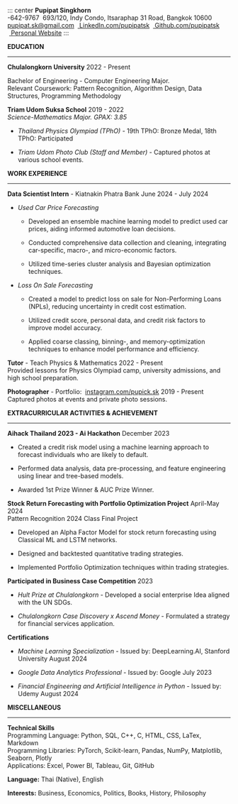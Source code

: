 ::: center
**Pupipat Singkhorn**\
-642-9767  693/120, Indy Condo, Itsaraphap 31 Road, Bangkok 10600\
pupipat.sk@gmail.com
 [ LinkedIn.com/pupipatsk](www.linkedin.com/in/pupipatsk)
 [ Github.com/pupipatsk](https://github.com/pupipatsk)  [ Personal
Website](https://pupipatsk.github.io/Resume/)
:::

**EDUCATION**

------------------------------------------------------------------------

**Chulalongkorn University** 2022 - Present

Bachelor of Engineering - Computer Engineering Major.\
Relevant Coursework: Pattern Recognition, Algorithm Design, Data
Structures, Programming Methodology

**Triam Udom Suksa School** 2019 - 2022\
*Science-Mathematics Major. GPAX: 3.85*

-   *Thailand Physics Olympiad (TPhO)* - 19th TPhO: Bronze Medal, 18th
    TPhO: Participated

-   *Triam Udom Photo Club (Staff and Member)* - Captured photos at
    various school events.

**WORK EXPERIENCE**

------------------------------------------------------------------------

**Data Scientist Intern** - Kiatnakin Phatra Bank June 2024 - July 2024

-   *Used Car Price Forecasting*

    -   Developed an ensemble machine learning model to predict used car
        prices, aiding informed automotive loan decisions.

    -   Conducted comprehensive data collection and cleaning,
        integrating car-specific, macro-, and micro-economic factors.

    -   Utilized time-series cluster analysis and Bayesian optimization
        techniques.

-   *Loss On Sale Forecasting*

    -   Created a model to predict loss on sale for Non-Performing Loans
        (NPLs), reducing uncertainty in credit cost estimation.

    -   Utilized credit score, personal data, and credit risk factors to
        improve model accuracy.

    -   Applied coarse classing, binning-, and memory-optimization
        techniques to enhance model performance and efficiency.

**Tutor** - Teach Physics & Mathematics 2022 - Present\
Provided lessons for Physics Olympiad camp, university admissions, and
high school preparation.

**Photographer** - Portfolio:
 [instagram.com/pupick.sk](https://www.instagram.com/pupick.sk) 2019 -
Present\
Captured photos at events and private photo sessions.

**EXTRACURRICULAR ACTIVITIES & ACHIEVEMENT**

------------------------------------------------------------------------

**Aihack Thailand 2023 - Ai Hackathon** December 2023

-   Created a credit risk model using a machine learning approach to
    forecast individuals who are likely to default.

-   Performed data analysis, data pre-processing, and feature
    engineering using linear and tree-based models.

-   Awarded 1st Prize Winner & AUC Prize Winner.

**Stock Return Forecasting with Portfolio Optimization Project**
April-May 2024\
Pattern Recognition 2024 Class Final Project

-   Developed an Alpha Factor Model for stock return forecasting using
    Classical ML and LSTM networks.

-   Designed and backtested quantitative trading strategies.

-   Implemented Portfolio Optimization techniques within trading
    strategies.

**Participated in Business Case Competition** 2023

-   *Hult Prize at Chulalongkorn* - Developed a social enterprise Idea
    aligned with the UN SDGs.

-   *Chulalongkorn Case Discovery x Ascend Money* - Formulated a
    strategy for financial services application.

**Certifications**

-   *Machine Learning Specialization* - Issued by: DeepLearning.AI,
    Stanford University August 2024

-   *Google Data Analytics Professional* - Issued by: Google July 2023

-   *Financial Engineering and Artificial Intelligence in Python* -
    Issued by: Udemy August 2024

**MISCELLANEOUS**

------------------------------------------------------------------------

**Technical Skills**\
Programming Language: Python, SQL, C++, C, HTML, CSS, LaTex, Markdown\
Programming Libraries: PyTorch, Scikit-learn, Pandas, NumPy, Matplotlib,
Seaborn, Plotly\
Applications: Excel, Power BI, Tableau, Git, GitHub

**Language:** Thai (Native), English

**Interests:** Business, Economics, Politics, Books, History, Philosophy
